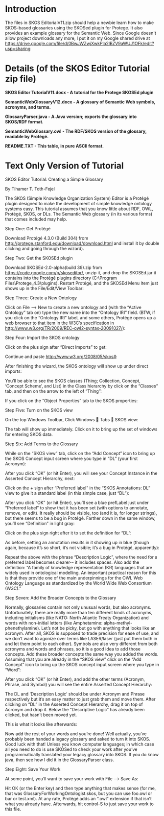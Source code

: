 # Introduction #

The files in SKOS EditorialV11.zip should help a newbie learn how to make SKOS-based glossaries using the SKOSed plugin for Protege.  It also provides an example glossary for the Semantic Web.  Since Google doesn't allow project downloads any more, I put it on my Google shared drive at https://drive.google.com/file/d/0BwJWZwjXwkPla2lBZV9aWUJ1OFk/edit?usp=sharing

# Details (of the SKOS Editor Tutorial zip file) #

**SKOS Editor TutorialV11.docx - A tutorial for the Protege SKOSEd plugin**

**SemanticWebGlossaryV12.docx - A glossary of Semantic Web symbols, acronyms, and terms.**

**GlossaryParser.java - A Java version; exports the glossary into SKOS/RDF format.**

**SemanticWebGlossary.owl - The RDF/SKOS version of the glossary, readable by Protégé.**

**README.TXT - This table, in pure ASCII format.**

# Text Only Version of Tutorial #

SKOS Editor Tutorial: Creating a Simple Glossary

By Tihamer T. Toth-Fejel

The SKOS (Simple Knowledge Organization System) Editor is a Protégé plugin designed to make the development of simple knowledge ontology systems easy. This tutorial assumes that you know little about RDF, OWL, Protégé, SKOS, or DLs.   The Semantic Web glossary (in its various forms) that comes included may help.

Step One: Get Protégé

Download Protégé 4.3.0 (Build 304) from http://protege.stanford.edu/download/download.html and install it by double clicking and going through the wizard).

Step Two: Get the SKOSEd plugin

Download SKOSEd-2.0-alpha(build 39).zip from https://code.google.com/p/skoseditor/, unzip it,  and drop the SKOSEd.jar it contains into the Protégé plugins directory (C:\Program Files\Protege\_4.3\plugins\). Restart Protégé, and the SKOSEd Menu Item just shows up in the File/Edit/View Toolbar:

Step Three: Create a New Ontology

Click on File --> New to create a new ontology and (with the “Active Ontology” tab on) type the new name into the “Ontology IRI” field. (BTW, if you click on the “Ontology IRI” label, and some others, Protégé opens up a web browser to that item in the W3C’s specification in http://www.w3.org/TR/2009/REC-owl2-syntax-20091027/):

Step Four: Import the SKOS ontology

Click on the plus sign after “Direct Imports” to get:

Continue and paste http://www.w3.org/2008/05/skos#:

After finishing the wizard, the SKOS ontology will show up under direct imports:

You’ll be able to see the SKOS classes (Thing; Collection, Concept, ‘Concept Scheme’, and List) in the Class hierarchy by click on the “Classes” tab, and then on the arrow to the left of “Thing”:

If you click on the “Object Properties” tab to the SKOS properties:

Step Five: Turn on the SKOS view

On the top Windows Toolbar, Click Windows  Tabs  SKOS view:

The tab will show up immediately. Click on it to bring up the set of windows for entering SKOS data.

Step Six:  Add Terms to the Glossary

While on the “SKOS view” tab, click on the “Add Concept”   icon to bring up the SKOS Concept input screen where you type in “DL” (your first Acronym):

After you click “OK” (or hit Enter), you will see your Concept Instance in the Asserted Concept Hierarchy, next:

Click on the + sign after “Preferred label” in the “SKOS Annotations: DL” view to give it a standard label (in this simple case, just “DL”):

After you click “OK” (or hit Enter), you’ll see a blue prefLabel just under “Preferred label” to show that it has been set (with options to annotate, remove, or edit). It really should be visible, too (and it is, for longer strings), but there seems to be a bug in Protégé. Farther down in the same window, you’ll see “Definition” in light gray:

Click on the plus sign right after it to set the definition for “DL”:

As before, setting an annotation results in it showing up in blue (though again, because it’s so short, it’s not visible; it’s a bug in Protégé, apparently):

Repeat the above with the phrase “Description Logic”, where the need for a preferred label becomes clearer-- it includes spaces.  Also add the definition: “A family of knowledge representation (KR) languages that are widely used in ontological modelling. An important practical reason for this is that they provide one of the main underpinnings for the OWL Web Ontology Language as standardized by the World Wide Web Consortium (W3C).”

Step Seven: Add the Broader Concepts to the Glossary

Normally, glossaries contain not only unusual words, but also acronyms.  Unfortunately, there are really more than ten different kinds of acronyms, including initialisms (like NATO: North Atlantic Treaty Organization) and words with non-initial letters (like Amphetamine: alpha-methyl-phenethylamine).  Let’s not be picky, but go with anything that looks like an acronym. After all, SKOS is supposed to trade precision for ease of use, and we don’t want to agonize over terms like LASER/laser (just put them both in and let them point to each other). Symbols are also very different from both acronyms and words and phrases, so it is a good idea to add those concepts. Add these broader concepts the same way you added the words. Assuming that you are already in the “SKOS view” click on the “Add Concept”   icon to bring up the SKOS concept input screen where you type in “Word”:

After you click “OK” (or hit Enter), and add the other terms (Acronym, Phrase, and Symbol) you will see the entire Asserted Concept Hierarchy:

The DL and ‘Description Logic’ should be under Acronym and Phrase respectively but it’s an easy matter to just grab them and move them. After clicking on “DL” in the Asserted Concept Hierarchy, drag it on top of Acronym and drop it.  Below the “Descriptive Logic” has already been clicked, but hasn’t been moved yet.

This is what it looks like afterwards:

Now add the rest of your words and you’re done! Well actually, you’ve probably been handed a legacy glossary and asked to turn it into SKOS. Good luck with that!  Unless you know computer languages; in which case all you need to do is use SKOSed to check your work after you’ve programmatically translated your legacy glossary into SKOS.  If you do know java, then see how I did it in the GlossaryParser class.

Step Eight: Save Your Work

At some point, you’ll want to save your work with File --> Save As:

Hit OK (or the Enter key) and then type anything that makes sense (for me, that was GlossaryForWorkingOntologist.skos, but you can use foo.owl or bar or test.xml). At any rate, Protégé adds an “.owl” extension if that isn’t what you already have. Afterwards, hit control-S to just save your work to this file.